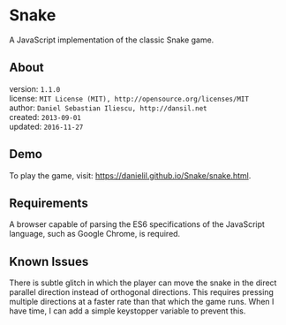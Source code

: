 Snake
================

A JavaScript implementation of the classic Snake game.

About
------------------

version: `1.1.0`  
license: `MIT License (MIT), http://opensource.org/licenses/MIT`  
author: `Daniel Sebastian Iliescu, http://dansil.net`  
created: `2013-09-01`  
updated: `2016-11-27`

Demo
------------------

To play the game, visit: https://danielil.github.io/Snake/snake.html.

Requirements
------------------

A browser capable of parsing the ES6 specifications of the JavaScript language, such as Google Chrome, is required.

Known Issues
------------------

There is subtle glitch in which the player can move the snake in the direct parallel direction instead of orthogonal directions. This requires pressing multiple directions at a faster rate than that which the game runs. When I have time, I can add a simple keystopper variable to prevent this.